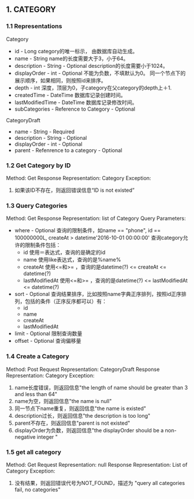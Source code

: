 ## 1. CATEGORY
### 1.1 Representations
Category
* id - Long 
  category的唯一标示， 由数据库自动生成。
* name - String
  name的长度需要大于3，小于64。
* description - String - Optional
  description的长度需要小于1024。
* displayOrder - int - Optional
  不能为负数，不填默认为0。
  同一个节点下的展示顺序，如果相同，则按照id来排序。  
* depth - int
  深度，顶层为0，子category在父category的depth上＋1.
* createdTime - DateTime
  数据库记录创建时间。
* lastModifiedTime - DateTime
  数据库记录修改时间。
* subCategories - Reference to Category - Optional

CategoryDraft
* name - String - Required
* description - String - Optional
* displayOrder - int - Optional
* parent - Refenrence to a category - Optional

### 1.2 Get Category by ID
Method: Get
Response Representation:  Category
Exception: 
1. 如果该ID不存在，则返回错误信息“ID is not existed”

### 1.3 Query Categories
Method: Get
Response Representation: list of Category
Query Parameters:
*   where - Optional
    查询的限制条件，如name == "phone", id == 100000000L, createAt > datetime'2016-10-01 00:00:00'
查询category允许的限制条件包括：
    * id 
      使用＝表达式，查询的是确定的id
    * name
      使用like表达式，查询的是%name%
    * createAt
      使用<=和>= ，查询的是datetime(?) <= createAt <= datetime(?)
    * lastModifiedAt
      使用<=和>= ，查询的是datetime(?) <= lastModifiedAt <= datetime(?)
* sort - Optional
    查询结果排序，比如按照name字典正序排列，按照id正序排列，包括的条件（正序反序都可以）有：
    * id 
    * name
    * createAt
    * lastModifiedAt
* limit - Optional
    限制查询数量
* offset - Optional
    查询偏移量

### 1.4 Create a Category
Method: Post
Request Representation: CategoryDraft
Response Representation: Category
Exception:
1. name长度错误，则返回信息"the length of name should be greater than 3 and less than 64"
2. name为空，则返回信息"the name is null"
3. 同一节点下name重复，则返回信息"the name is existed"
4. description过长，则返回信息"the description is too long"
5. parent不存在，则返回信息"parent is not existed"
6. displayOrder为负数，则返回信息"the displayOrder should be a non-negative integer "

### 1.5 get all category
Method: Get
Request Representation: null
Response Representation: List of Category
Exception:
1. 没有结果，则返回错误代号为NOT_FOUND，描述为 "query all categories fail, no categories"
